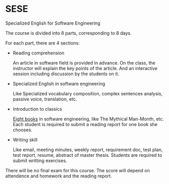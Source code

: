 SESE
====

Specialized English for Software Engineering

The course is divided into 8 parts, corresponding to 8 days. 

For each part, there are 4 sections:

*	Reading comprehension
	
	An article in software field is provided in advance. On the class, the instructor will explain the key points of the article. And an interactive session including discussion by the students on it.
	
*	Specialized English in software engineering

	Like Specialized vocabulary composition, complex sentences analysis, passive voice, translation, etc.
	
*	Introduction to classics

	[Eight books](recommended_books.md) in software engineering, like The Mythical Man-Month, etc. Each student is required to submit a reading report for one book she chooses.
	
*	Writing skill

	Like email, meeting minutes, weekly report, requirement doc, test plan, test report, resume, abstract of master thesis. Students are required to submit writting exercises.
	
	 
There will be no final exam for this course. The score will depend on attendence and homework and the reading report.

